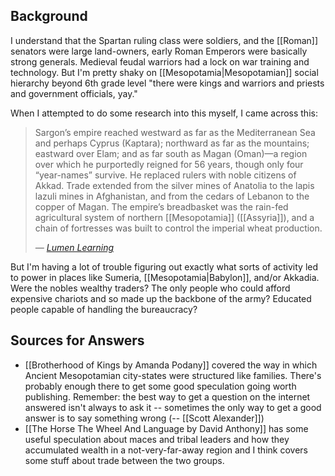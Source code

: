 ## Background

I understand that the Spartan ruling class were soldiers, and the [[Roman]] senators were large land-owners, early Roman Emperors were basically strong generals. Medieval feudal warriors had a lock on war training and technology. But I'm pretty shaky on [[Mesopotamia|Mesopotamian]] social hierarchy beyond 6th grade level "there were kings and warriors and priests and government officials, yay."

When I attempted to do some research into this myself, I came across this:

>Sargon’s empire reached westward as far as the Mediterranean Sea and perhaps Cyprus (Kaptara); northward as far as the mountains; eastward over Elam; and as far south as Magan (Oman)—a region over which he purportedly reigned for 56 years, though only four “year-names” survive. He replaced rulers with noble citizens of Akkad. Trade extended from the silver mines of Anatolia to the lapis lazuli mines in Afghanistan, and from the cedars of Lebanon to the copper of Magan. The empire’s breadbasket was the rain-fed agricultural system of northern [[Mesopotamia]] ([[Assyria]]), and a chain of fortresses was built to control the imperial wheat production. 
>
><div><cite>— <a href="https://courses.lumenlearning.com/suny-hccc-worldcivilization/chapter/the-akkadian-empire/">Lumen Learning</a></cite></div>

But I'm having a lot of trouble figuring out exactly what sorts of activity led to power in places like Sumeria, [[Mesopotamia|Babylon]], and/or Akkadia. Were the nobles wealthy traders? The only people who could afford expensive chariots and so made up the backbone of the army? Educated people capable of handling the bureaucracy?

## Sources for Answers
* [[Brotherhood of Kings by Amanda Podany]] covered the way in which Ancient Mesopotamian city-states were structured like families. There's probably enough there to get some good speculation going worth publishing. Remember: the best way to get a question on the internet answered isn't always to ask it -- sometimes the only way to get a good answer is to say something wrong (-- [[Scott Alexander]])
* [[The Horse The Wheel And Language by David Anthony]] has some useful speculation about maces and tribal leaders and how they accumulated wealth in a not-very-far-away region and I think covers some stuff about trade between the two groups. 